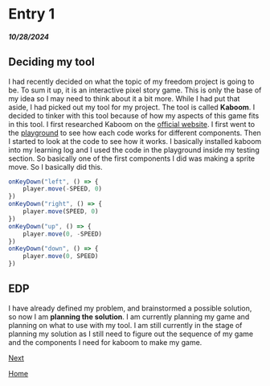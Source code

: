 # Entry 1
##### 10/28/2024

## Deciding my tool
I had recently decided on what the topic of my freedom project is going to be. To sum it up, it is an interactive pixel story game. This is only the base of my idea so I may need to think about it a bit more. While I had put that aside, I had picked out my tool for my project. The tool is called **Kaboom**. I decided to tinker with this tool because of how my aspects of this game fits in this tool.
I first researched Kaboom on the [official website](https://kaboomjs.com/). I first went to the [playground](https://kaboomjs.com/play?example=add) to see how each code works for different components. Then I started to look at the code to see how it works. I basically installed kaboom into my learning log and I used the code in the playground inside my testing section. So basically one of the first components I did was making a sprite move. So I basically did this.
```js
onKeyDown("left", () => {
	player.move(-SPEED, 0)
})
onKeyDown("right", () => {
	player.move(SPEED, 0)
})
onKeyDown("up", () => {
	player.move(0, -SPEED)
})
onKeyDown("down", () => {
	player.move(0, SPEED)
})
```

## EDP
I have already defined my problem, and brainstormed a possible solution, so now I am **planning the solution**. I am currently planning my game and planning on what to use with my tool. I am still currently in the stage of planning my solution as I still need to figure out the sequence of my game and the components I need for kaboom to make my game.


[Next](entry02.md)

[Home](../README.md)
